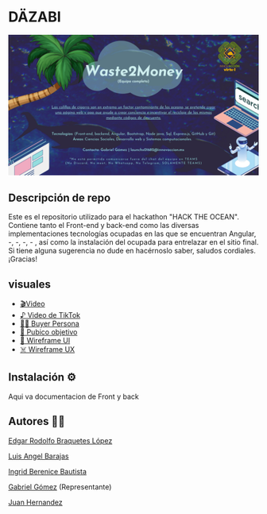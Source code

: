 # DÄZABI
![banner-waste2money](CloudTaxers_.png)

## Descripción de repo

Este es el repositorio utilizado para el hackathon "HACK THE OCEAN". Contiene tanto el Front-end y back-end como las diversas implementaciones tecnologías ocupadas en las que se encuentran Angular, -, -, -, - , así como la instalación del ocupada para entrelazar en el sitio final. Si tiene alguna sugerencia no dude en hacérnoslo saber, saludos cordiales. ¡Gracias!

## visuales 
- [🎬Video](https://www.youtube.com/watch?v=T_od3nS6WAU)
- [♪ Video de TikTok]()
- [👨🏻 Buyer Persona]()
- [🎯 Pubico objetivo]()
- [📓 Wireframe UI]()
- [☠️ Wireframe UX]()

## Instalación ⚙️

Aqui va documentacion de Front y back 

## Autores 💪🏻
[Edgar Rodolfo Braquetes López](https://github.com/Braquetes)

[Luis Angel Barajas](https://github.com/BarajasAngel)

[Ingrid Berenice Bautista](https://github.com/IngridBandgel)

[Gabriel Gómez](https://github.com/gomez50057) (Representante)

[Juan Hernandez](https://github.com/grayTurtle01)
